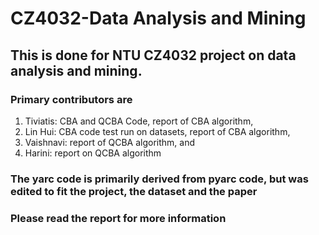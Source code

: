 # CZ4032-Data Analysis and Mining
## This is done for NTU CZ4032 project on data analysis and mining.
### Primary contributors are 
1) Tiviatis: CBA and QCBA Code, report of CBA algorithm, 
2) Lin Hui: CBA code test run on datasets, report of CBA algorithm, 
3) Vaishnavi: report of QCBA algorithm, and 
4) Harini: report on QCBA algorithm
### The yarc code is primarily derived from pyarc code, but was edited to fit the project, the dataset and the paper
### Please read the report for more information
